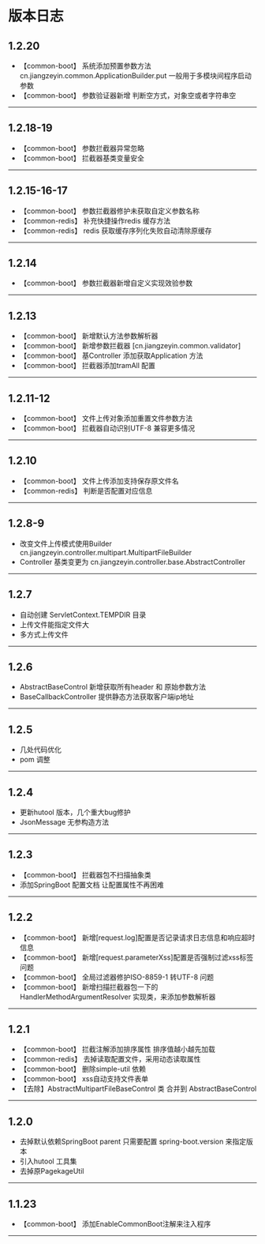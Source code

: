# 版本日志

## 1.2.20

*  【common-boot】 系统添加预置参数方法 cn.jiangzeyin.common.ApplicationBuilder.put 一般用于多模块间程序启动参数
*  【common-boot】 参数验证器新增 判断空方式，对象空或者字符串空

---------------------------------------------------------------------

## 1.2.18-19

*  【common-boot】 参数拦截器异常忽略
*  【common-boot】 拦截器基类变量安全

---------------------------------------------------------------------

## 1.2.15-16-17

*  【common-boot】 参数拦截器修护未获取自定义参数名称
*  【common-redis】 补充快捷操作redis 缓存方法
*  【common-redis】 redis 获取缓存序列化失败自动清除原缓存

---------------------------------------------------------------------

## 1.2.14

*  【common-boot】 参数拦截器新增自定义实现效验参数

---------------------------------------------------------------------

## 1.2.13

*  【common-boot】 新增默认方法参数解析器
*  【common-boot】 新增参数拦截器 [cn.jiangzeyin.common.validator]
*  【common-boot】 基Controller 添加获取Application 方法
*  【common-boot】 拦截器添加tramAll 配置

---------------------------------------------------------------------

## 1.2.11-12

*  【common-boot】 文件上传对象添加重置文件参数方法
*  【common-boot】 拦截器自动识别UTF-8 兼容更多情况

---------------------------------------------------------------------
## 1.2.10

*  【common-boot】 文件上传添加支持保存原文件名
*  【common-redis】 判断是否配置对应信息 

---------------------------------------------------------------------
## 1.2.8-9

*  改变文件上传模式使用Builder cn.jiangzeyin.controller.multipart.MultipartFileBuilder
*  Controller 基类变更为 cn.jiangzeyin.controller.base.AbstractController

---------------------------------------------------------------------
## 1.2.7

*  自动创建 ServletContext.TEMPDIR 目录
*  上传文件能指定文件大
*  多方式上传文件

---------------------------------------------------------------------
## 1.2.6

*  AbstractBaseControl 新增获取所有header 和 原始参数方法
*  BaseCallbackController 提供静态方法获取客户端ip地址
---------------------------------------------------------------------

## 1.2.5

*  几处代码优化
*  pom 调整
---------------------------------------------------------------------

## 1.2.4
*  更新hutool 版本，几个重大bug修护
*  JsonMessage 无参构造方法
---------------------------------------------------------------------

## 1.2.3
*  【common-boot】 拦截器包不扫描抽象类
*  添加SpringBoot 配置文档  让配置属性不再困难

---------------------------------------------------------------------

## 1.2.2
*  【common-boot】 新增[request.log]配置是否记录请求日志信息和响应超时信息
*  【common-boot】 新增[request.parameterXss]配置是否强制过滤xss标签问题
*  【common-boot】 全局过滤器修护ISO-8859-1 转UTF-8 问题
*  【common-boot】 新增扫描拦截器包一下的 HandlerMethodArgumentResolver 实现类，来添加参数解析器

---------------------------------------------------------------------

## 1.2.1
*  【common-boot】 拦截注解添加排序属性  排序值越小越先加载
*  【common-redis】 去掉读取配置文件，采用动态读取属性 
*  【common-boot】 删除simple-util 依赖
*  【common-boot】 xss自动支持文件表单
*  【去除】AbstractMultipartFileBaseControl 类 合并到 AbstractBaseControl

---------------------------------------------------------------------

## 1.2.0
*  去掉默认依赖SpringBoot parent  只需要配置  spring-boot.version 来指定版本 
*  引入hutool 工具集
*  去掉原PagekageUtil

---------------------------------------------------------------------

## 1.1.23
*  【common-boot】            添加EnableCommonBoot注解来注入程序

---------------------------------------------------------------------